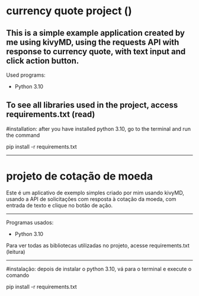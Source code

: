 # currency quote project ()

This is a simple example application created by me using kivyMD, using the requests API
with response to currency quote, with text input and click action button.
----------------------------------------------------------------
Used programs:
- Python 3.10

To see all libraries used in the project, access
requirements.txt (read)
----------------------------------------------------------------
#installation:
after you have installed python 3.10, go to the terminal and run the command

  pip install -r requirements.txt

----------------------------------------------------------------


# projeto de cotação de moeda

Este é um aplicativo de exemplo simples criado por mim usando kivyMD, usando a API de solicitações
com resposta à cotação da moeda, com entrada de texto e clique no botão de ação.
-------------------------------------------------- --------------
Programas usados:
- Python 3.10

Para ver todas as bibliotecas utilizadas no projeto, acesse
requirements.txt (leitura)
-------------------------------------------------- --------------
#instalação:
depois de instalar o python 3.10, vá para o terminal e execute o comando

  pip install -r requirements.txt
